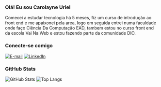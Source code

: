### Olá! Eu sou Carolayne Uriel
Comecei a estudar tecnologia há 5 meses, fiz um curso de introdução ao front end e me apaixonei pela area, logo em seguida entrei numa faculdade onde faço Ciência Da Computação EAD, tambem estou no curso front end da escola Vai Na Web e estou fazendo parte da comunidade DIO.

### Conecte-se comigo
[![E-mail](https://img.shields.io/badge/-Email-000?style=for-the-badge&logo=microsoft-outlook&logoColor=E94D5F)](mailto:caroluriel@outlook.com)
[![LinkedIn](https://img.shields.io/badge/-LinkedIn-000?style=for-the-badge&logo=linkedin&logoColor=30A3DC)](https://www.linkedin.com/in/carolayne-uriel-3509a1264/)

### GitHub Stats
![GitHub Stats](https://github-readme-stats.vercel.app/api?username=CarolayneUriel&theme=transparent&bg_color=000&border_color=30A3DC&show_icons=true&icon_color=30A3DC&title_color=E94D5F&text_color=FFF)
![Top Langs](https://github-readme-stats-git-masterrstaa-rickstaa.vercel.app/api/top-langs/?username=CarolayneUriel&layout=compact&bg_color=000&border_color=30A3DC&title_color=E94D5F&text_color=FFF)


